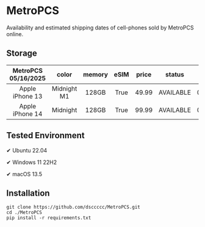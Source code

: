 # MetroPCS
Availability and estimated shipping dates of cell-phones sold by MetroPCS online.
## Storage
|MetroPCS 05/16/2025|color|memory|eSIM|price|status|shipping from|shipping to|
|:--:|:--:|:--:|:--:|:--:|:--:|:--:|:--:|
|Apple iPhone 13|Midnight M1|128GB|True|49.99|AVAILABLE|05/16/2025|05/19/2025|
|Apple iPhone 14|Midnight|128GB|True|99.99|AVAILABLE|05/16/2025|05/19/2025|

## Tested Environment
✔ Ubuntu 22.04

✔ Windows 11 22H2

✔ macOS 13.5
## Installation
```
git clone https://github.com/dsccccc/MetroPCS.git
cd ./MetroPCS
pip install -r requirements.txt
```
